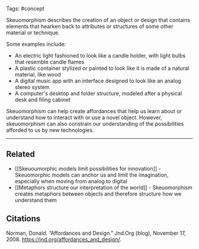 Tags: #concept 

Skeuomorphism describes the creation of an object or design that contains elements that hearken back to attributes or structures of some other material or technique. 

Some examples include: 
- An electric light fashioned to look like a candle holder, with light bulbs that resemble candle flames
- A plastic container stylized or painted to look like it is made of a natural material, like wood
- A digital music app with an interface designed to look like an analog stereo system
- A computer's desktop and folder structure, modeled after a physical desk and filing cabinet

Skeuomorphism can help create affordances that help us learn about or understand how to interact with or use a novel object. However, skeuomorphism can also constrain our understanding of the possibilities afforded to us by new technologies. 

---
## Related
- [[Skeuoumorphic models limit possibilities for innovation]] - Skeuomorphic models can anchor us and limit the imagination, especially when moving from analog to digital
- [[Metaphors structure our interpretation of the world]] - Skeuomorphism creates metaphors between objects and therefore structure how we understand them

## Citations
Norman, Donald. “Affordances and Design.” Jnd.Org (blog), November 17, 2008. https://jnd.org/affordances_and_design/.

